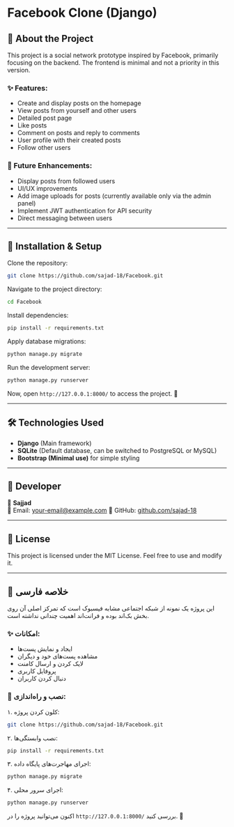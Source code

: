 # Facebook Clone (Django)

## 📌 About the Project

This project is a social network prototype inspired by Facebook, primarily focusing on the backend. The frontend is minimal and not a priority in this version.

### ✨ Features:
- Create and display posts on the homepage
- View posts from yourself and other users
- Detailed post page
- Like posts
- Comment on posts and reply to comments
- User profile with their created posts
- Follow other users

### 📌 Future Enhancements:
- Display posts from followed users
- UI/UX improvements
- Add image uploads for posts (currently available only via the admin panel)
- Implement JWT authentication for API security
- Direct messaging between users

---

## 🚀 Installation & Setup

Clone the repository:
```sh
git clone https://github.com/sajad-18/Facebook.git
```

Navigate to the project directory:
```sh
cd Facebook
```

Install dependencies:
```sh
pip install -r requirements.txt
```

Apply database migrations:
```sh
python manage.py migrate
```

Run the development server:
```sh
python manage.py runserver
```

Now, open `http://127.0.0.1:8000/` to access the project. 🚀

---

## 🛠 Technologies Used
- **Django** (Main framework)
- **SQLite** (Default database, can be switched to PostgreSQL or MySQL)
- **Bootstrap (Minimal use)** for simple styling

---

## 📝 Developer
👤 **Sajjad**  
📧 Email: [your-email@example.com](mailto:your-email@example.com)
📌 GitHub: [github.com/sajad-18](https://github.com/sajad-18)

---

## 📜 License
This project is licensed under the MIT License. Feel free to use and modify it.

---

## 📌 خلاصه فارسی

این پروژه یک نمونه از شبکه اجتماعی مشابه فیسبوک است که تمرکز اصلی آن روی بخش بک‌اند بوده و فرانت‌اند اهمیت چندانی نداشته است.

### ✨ امکانات:
- ایجاد و نمایش پست‌ها
- مشاهده پست‌های خود و دیگران
- لایک کردن و ارسال کامنت
- پروفایل کاربری
- دنبال کردن کاربران

### 🚀 نصب و راه‌اندازی:
۱. کلون کردن پروژه:
```sh
git clone https://github.com/sajad-18/Facebook.git
```
۲. نصب وابستگی‌ها:
```sh
pip install -r requirements.txt
```
۳. اجرای مهاجرت‌های پایگاه داده:
```sh
python manage.py migrate
```
۴. اجرای سرور محلی:
```sh
python manage.py runserver
```

اکنون می‌توانید پروژه را در `http://127.0.0.1:8000/` بررسی کنید. 🚀
